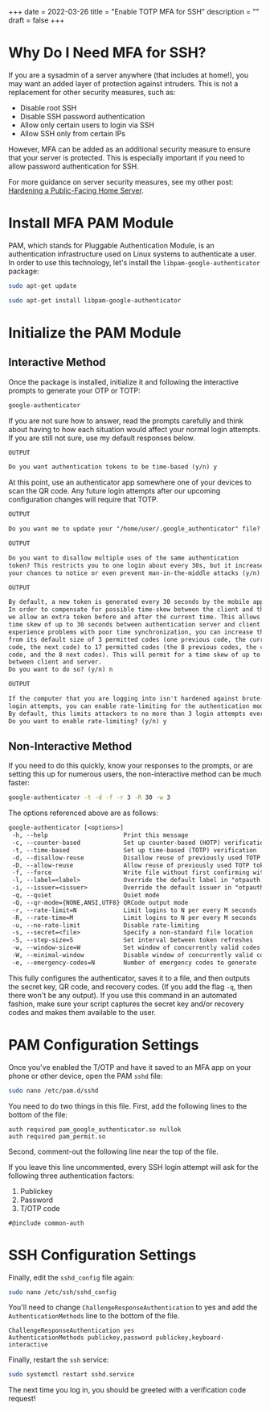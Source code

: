 +++
date = 2022-03-26
title = "Enable TOTP MFA for SSH"
description = ""
draft = false
+++

# Why Do I Need MFA for SSH?

If you are a sysadmin of a server anywhere (that includes at home!), you may
want an added layer of protection against intruders. This is not a replacement
for other security measures, such as:

- Disable root SSH
- Disable SSH password authentication
- Allow only certain users to login via SSH
- Allow SSH only from certain IPs

However, MFA can be added as an additional security measure to ensure that your
server is protected. This is especially important if you need to allow password
authentication for SSH.

For more guidance on server security measures, see my other post: [Hardening a
Public-Facing Home Server](../hardening-a-public-facing-home-server/).

# Install MFA PAM Module

PAM, which stands for Pluggable Authentication Module, is an authentication
infrastructure used on Linux systems to authenticate a user. In order to use
this technology, let's install the `libpam-google-authenticator` package:

```sh
sudo apt-get update
```

```sh
sudo apt-get install libpam-google-authenticator
```

# Initialize the PAM Module

## Interactive Method

Once the package is installed, initialize it and following the interactive
prompts to generate your OTP or TOTP:

```sh
google-authenticator
```

If you are not sure how to answer, read the prompts carefully and think about
having to how each situation would affect your normal login attempts. If you are
still not sure, use my default responses below.

``` txt
OUTPUT

Do you want authentication tokens to be time-based (y/n) y
```

At this point, use an authenticator app somewhere one of your devices to scan
the QR code. Any future login attempts after our upcoming configuration changes
will require that TOTP.

``` txt
OUTPUT

Do you want me to update your "/home/user/.google_authenticator" file? (y/n) y
```

``` txt
OUTPUT

Do you want to disallow multiple uses of the same authentication
token? This restricts you to one login about every 30s, but it increases
your chances to notice or even prevent man-in-the-middle attacks (y/n) y
```

``` txt
OUTPUT

By default, a new token is generated every 30 seconds by the mobile app.
In order to compensate for possible time-skew between the client and the server,
we allow an extra token before and after the current time. This allows for a
time skew of up to 30 seconds between authentication server and client. If you
experience problems with poor time synchronization, you can increase the window
from its default size of 3 permitted codes (one previous code, the current
code, the next code) to 17 permitted codes (the 8 previous codes, the current
code, and the 8 next codes). This will permit for a time skew of up to 4 minutes
between client and server.
Do you want to do so? (y/n) n
```

``` txt
OUTPUT

If the computer that you are logging into isn't hardened against brute-force
login attempts, you can enable rate-limiting for the authentication module.
By default, this limits attackers to no more than 3 login attempts every 30s.
Do you want to enable rate-limiting? (y/n) y
```

## Non-Interactive Method

If you need to do this quickly, know your responses to the prompts, or are
setting this up for numerous users, the non-interactive method can be much
faster:

```sh
google-authenticator -t -d -f -r 3 -R 30 -w 3
```

The options referenced above are as follows:

``` txt
google-authenticator [<options>]
 -h, --help                     Print this message
 -c, --counter-based            Set up counter-based (HOTP) verification
 -t, --time-based               Set up time-based (TOTP) verification
 -d, --disallow-reuse           Disallow reuse of previously used TOTP tokens
 -D, --allow-reuse              Allow reuse of previously used TOTP tokens
 -f, --force                    Write file without first confirming with user
 -l, --label=<label>            Override the default label in "otpauth://" URL
 -i, --issuer=<issuer>          Override the default issuer in "otpauth://" URL
 -q, --quiet                    Quiet mode
 -Q, --qr-mode={NONE,ANSI,UTF8} QRCode output mode
 -r, --rate-limit=N             Limit logins to N per every M seconds
 -R, --rate-time=M              Limit logins to N per every M seconds
 -u, --no-rate-limit            Disable rate-limiting
 -s, --secret=<file>            Specify a non-standard file location
 -S, --step-size=S              Set interval between token refreshes
 -w, --window-size=W            Set window of concurrently valid codes
 -W, --minimal-window           Disable window of concurrently valid codes
 -e, --emergency-codes=N        Number of emergency codes to generate
```

This fully configures the authenticator, saves it to a file, and then outputs
the secret key, QR code, and recovery codes. (If you add the flag `-q`, then
there won't be any output). If you use this command in an automated fashion,
make sure your script captures the secret key and/or recovery codes and makes
them available to the user.

# PAM Configuration Settings

Once you've enabled the T/OTP and have it saved to an MFA app on your phone or
other device, open the PAM `sshd` file:

```sh
sudo nano /etc/pam.d/sshd
```

You need to do two things in this file. First, add the following lines to the
bottom of the file:

``` config
auth required pam_google_authenticator.so nullok
auth required pam_permit.so
```

Second, comment-out the following line near the top of the file.

If you leave this line uncommented, every SSH login attempt will ask for the
following three authentication factors:

1.  Publickey
2.  Password
3.  T/OTP code

``` config
#@include common-auth
```

# SSH Configuration Settings

Finally, edit the `sshd_config` file again:

```sh
sudo nano /etc/ssh/sshd_config
```

You'll need to change `ChallengeResponseAuthentication` to yes and add the
`AuthenticationMethods` line to the bottom of the file.

``` config
ChallengeResponseAuthentication yes
AuthenticationMethods publickey,password publickey,keyboard-interactive
```

Finally, restart the `ssh` service:

```sh
sudo systemctl restart sshd.service
```

The next time you log in, you should be greeted with a verification code
request!
